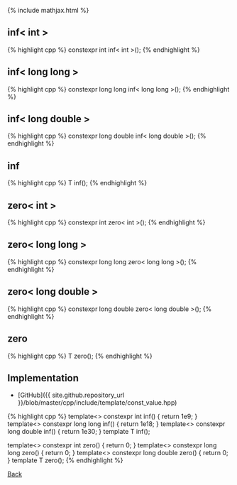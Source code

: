 {% include mathjax.html %}

## inf< int >

{% highlight cpp %}
constexpr int inf< int >();
{% endhighlight %}

## inf< long long >

{% highlight cpp %}
constexpr long long inf< long long >();
{% endhighlight %}

## inf< long double >

{% highlight cpp %}
constexpr long double inf< long double >();
{% endhighlight %}

## inf

{% highlight cpp %}
T inf();
{% endhighlight %}

## zero< int >

{% highlight cpp %}
constexpr int zero< int >();
{% endhighlight %}

## zero< long long >

{% highlight cpp %}
constexpr long long zero< long long >();
{% endhighlight %}

## zero< long double >

{% highlight cpp %}
constexpr long double zero< long double >();
{% endhighlight %}

## zero

{% highlight cpp %}
T zero();
{% endhighlight %}

## Implementation

- [GitHub]({{ site.github.repository_url }}/blob/master/cpp/include/template/const_value.hpp)

{% highlight cpp %}
template<> constexpr int inf<int>() { return 1e9; }
template<> constexpr long long inf<long long>() { return 1e18; }
template<> constexpr long double inf<long double>() { return 1e30; }
template<typename T> T inf();

template<> constexpr int zero<int>() { return 0; }
template<> constexpr long long zero<long long>() { return 0; }
template<> constexpr long double zero<long double>() { return 0; }
template<typename T> T zero();
{% endhighlight %}

[Back](../..)
